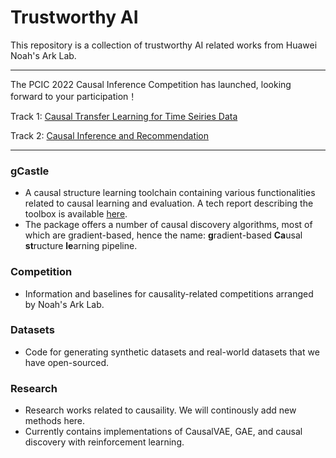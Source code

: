 # Trustworthy AI

This repository is a collection of trustworthy AI related works from Huawei Noah's Ark Lab.  

---
The PCIC 2022 Causal Inference Competition has launched, looking forward to your participation！

Track 1: [Causal Transfer Learning for Time Seiries Data](https://competition.huaweicloud.com/information/1000041792/introduction)

Track 2: [Causal Inference and Recommendation](https://competition.huaweicloud.com/information/1000041793/introduction)

---

### gCastle

- A causal structure learning toolchain containing various functionalities related to causal learning and evaluation. A tech report describing the toolbox is available [here](https://arxiv.org/abs/2111.15155).
- The package offers a number of causal discovery algorithms, most of which are gradient-based, hence the name: **g**radient-based **Ca**usal **st**ructure **le**arning pipeline.

### Competition

- Information and baselines for causality-related competitions arranged by Noah's Ark Lab.


### Datasets

- Code for generating synthetic datasets and real-world datasets that we have open-sourced.

### Research 
 
- Research works related to causaility. We will continously add new methods here.
- Currently contains implementations of CausalVAE, GAE, and causal discovery with reinforcement learning.
